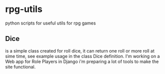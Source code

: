 # rpg-utils
python scripts for useful utils for rpg games

## Dice 
is  a simple class created for roll dice, it can return one roll or more roll at sime time, see example usage in the class Dice definition.
I'm working on a Web app for Role Players in Django i'm preparing a lot of tools to make the site functional.

